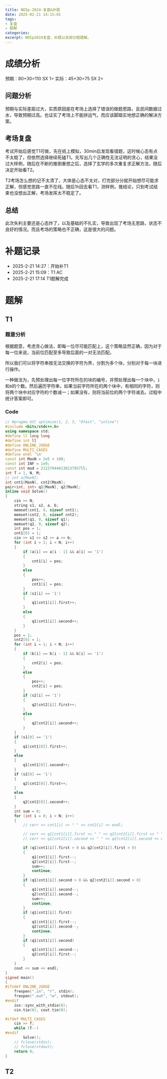 ```yaml
---
title: NOIp-2024-复盘&补题
date: 2025-02-21 14:15:01
tags: 
- 复盘
- 题解
categories:
excerpt: NOIp2024复盘、补题以及部分题题解。
---
```

# 成绩分析
预期：80+30=110 SX 1=
实际：45+30=75 SX 2=
## 问题分析
预期与实际差距过大，实质原因是在考场上选择了错误的做题思路，且民间数据过水，导致预期过高。也证实了考场上不能拼运气，而应该脚踏实地想正确的解决方案。
## 考场复盘
考试开始后感觉T1可做，先在纸上模拟，30min后发现看错题，这时候心态有点不太稳了，但依然选择继续死磕T1。先写出几个正确性无法证明的贪心，结果没过大样例，随后在不断的推倒重想之后，选择了玄学的多次重复求正解方法，随后决定开始看T2。

T2考场怎么想的记不太清了，大体是心态不太对，打完部分分就开始想尽可能求正解，但感觉思路一直不在线。随后1h回去看T1，测样例，推结论，只到考试结束也没想出正解，考场发挥太不稳定了。
## 总结
此次失利主要还是心态炸了，以及基础的不扎实，导致出现了考场无思路，状态不良好的情况。而且考场的策略也不正确，这是很大的问题。
# 补题记录
- 2025-2-21 14:27：开始补T1
- 2025-2-21 15:09：T1 AC
- 2025-2-21 17:14 T1题解完成
# 题解
## T1
### 题意分析
根据题意，考虑贪心做法，即每一位尽可能匹配上，这个策略显然正确，因为对于每一位来说，当前位匹配至多导致后面的一对无法匹配。

所以我们可以将字符串按无法交换的字符为界，分割为多个块，分别对于每一块进行操作。

一种做法为，先预处理出每一位字符所在的块的编号，并预处理出每一个块中，`1`和`0`的个数。然后遍历字符串，如果当前字符所在的两个块中，有相同的字符，则将两个块中对应字符的个数减一；如果没有，则将当前位的两个字符减去。过程中统计答案即可。
### Code
```cpp
// #pragma GCC optimize(1, 2, 3, "Ofast", "inline")
#include <bits/stdc++.h>
using namespace std;
#define ll long long
#define int ll
#define ONLINE_JUDGE
#define MULTI_CASES
#define endl '\n'
const int MaxN = 2e5 + 100;
const int INF = 1e9;
const int mod = 212370440130137957ll;
int T = 1, N, M;
// int a[MaxN];
int cnt1[MaxN], cnt2[MaxN];
pair<int, int> q1[MaxN], q2[MaxN];
inline void Solve()
{
    cin >> N;
    string s1, s2, a, b;
    memset(cnt1, 0, sizeof cnt1);
    memset(cnt2, 0, sizeof cnt2);
    memset(q1, 0, sizeof q1);
    memset(q2, 0, sizeof q2);
    int pos = 1;
    cnt1[0] = 1;
    cin >> s1 >> s2 >> a >> b;
    for (int i = 1; i < N; i++)
    {
        if (a[i] == a[i - 1] && a[i] == '1')
        {
            cnt1[i] = pos;
        }
        else
        {
            pos++;
            cnt1[i] = pos;
        }
        if (s1[i] == '1')
        {
            q1[cnt1[i]].first++;
        }
        else
        {
            q1[cnt1[i]].second++;
        }
    }
    pos = 1;
    cnt2[0] = 1;
    for (int i = 1; i < N; i++)
    {
        if (b[i] == b[i - 1] && b[i] == '1')
        {
            cnt2[i] = pos;
        }
        else
        {
            pos++;
            cnt2[i] = pos;
        }
        if (s2[i] == '1')
        {
            q2[cnt2[i]].first++;
        }
        else
        {
            q2[cnt2[i]].second++;
        }
    }
    if (s1[0] == '1')
    {
        q1[cnt1[0]].first++;
    }
    else
    {
        q1[cnt1[0]].second++;
    }
    if (s2[0] == '1')
    {
        q2[cnt2[0]].first++;
    }
    else
    {
        q2[cnt2[0]].second++;
    }
    int sum = 0;
    for (int i = 0; i < N; i++)
    {
        // cerr << cnt1[i] << " " << cnt2[i] << endl;

        // cerr << q1[cnt1[i]].first << " " << q2[cnt2[i]].first << " ";
        // cerr << q1[cnt1[i]].second << " " << q2[cnt2[i]].second << endl;

        if (q1[cnt1[i]].first > 0 && q2[cnt2[i]].first > 0)
        {
            q1[cnt1[i]].first--;
            q2[cnt2[i]].first--;
            sum++;
            continue;
        }
        if (q1[cnt1[i]].second > 0 && q2[cnt2[i]].second > 0)
        {
            q1[cnt1[i]].second--;
            q2[cnt2[i]].second--;
            sum++;
            continue;
        }
        if (q1[cnt1[i]].first)
        {
            q1[cnt1[i]].first--;
            q2[cnt2[i]].second--;
            continue;
        }
        if (q1[cnt1[i]].second)
        {
            q1[cnt1[i]].second--;
            q2[cnt2[i]].first--;
        }
    }
    cout << sum << endl;
}
signed main()
{
#ifndef ONLINE_JUDGE
    freopen(".in", "r", stdin);
    freopen(".out", "w", stdout);
#endif
    ios::sync_with_stdio(0);
    cin.tie(0), cout.tie(0);

#ifdef MULTI_CASES
    cin >> T;
    while (T--)
#endif
        Solve();
    // fclose(stdin);
    // fclose(stdout);
    return 0;
}
```
## T2